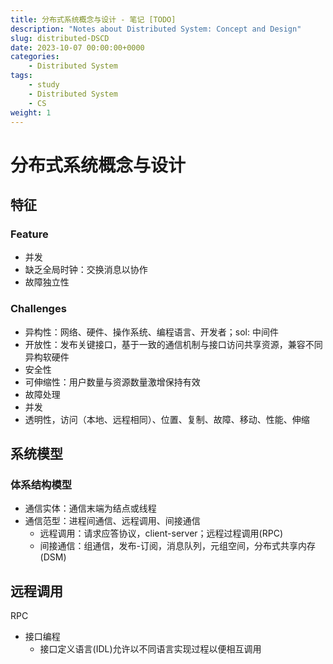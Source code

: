 ```yaml
---
title: 分布式系统概念与设计 - 笔记 [TODO]
description: "Notes about Distributed System: Concept and Design"
slug: distributed-DSCD
date: 2023-10-07 00:00:00+0000
categories:
    - Distributed System
tags:
    - study
    - Distributed System
    - CS
weight: 1
---
```


# 分布式系统概念与设计

## 特征

### Feature

- 并发
- 缺乏全局时钟：交换消息以协作
- 故障独立性

### Challenges

- 异构性：网络、硬件、操作系统、编程语言、开发者；sol: 中间件
- 开放性：发布关键接口，基于一致的通信机制与接口访问共享资源，兼容不同异构软硬件
- 安全性
- 可伸缩性：用户数量与资源数量激增保持有效
- 故障处理
- 并发
- 透明性，访问（本地、远程相同）、位置、复制、故障、移动、性能、伸缩

## 系统模型

### 体系结构模型

- 通信实体：通信末端为结点或线程
- 通信范型：进程间通信、远程调用、间接通信
    - 远程调用：请求应答协议，client-server；远程过程调用(RPC)
    - 间接通信：组通信，发布-订阅，消息队列，元组空间，分布式共享内存(DSM)


## 远程调用

RPC

- 接口编程
    - 接口定义语言(IDL)允许以不同语言实现过程以便相互调用